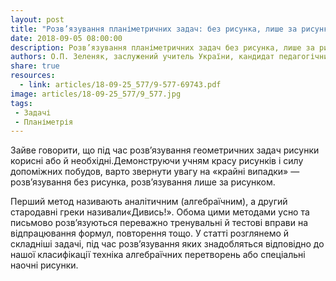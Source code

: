 ```yaml
---
layout: post
title: "Розв’язування планіметричних задач: без рисунка, лише за рисунком"
date: 2018-09-05 08:00:00
description: Розв’язування планіметричних задач без рисунка, лише за рисунком
authors: О.П. Зеленяк, заслужений учитель України, кандидат педагогічних наук, м. Олександрія
share: true
resources:
  - link: articles/18-09-25_577/9-577-69743.pdf
image: articles/18-09-25_577/9_577.jpg
tags:
 - Задачі
 - Планіметрія
---
```


Зайве говорити, що під час розв’язування геометричних задач рисунки корисні або й необхідні.Демонструючи учням красу рисунків і силу допоміжних побудов, варто звернути увагу на «крайні випадки» — розв’язування без рисунка, розв’язування лише за рисунком.

Перший метод називають аналітичним (алгебраїчним), а другий стародавні греки називали«Дивись!». Обома цими методами усно та письмово розв’язуються переважно тренувальні й тестові вправи на відпрацювання формул, повторення тощо. У статті розглянемо й складніші задачі, під час розв’язування яких знадобляться відповідно до нашої класифікації техніка алгебраїчних перетворень або спеціальні наочні рисунки.
